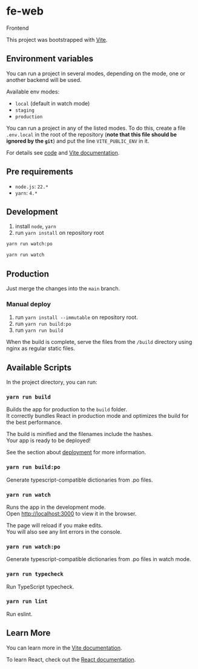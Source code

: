 # fe-web

Frontend

This project was bootstrapped with [Vite](https://vite.dev/).

## Environment variables

You can run a project in several modes, depending on the mode, one or another backend will be used.

Available env modes:

- `local` (default in watch mode)
- `staging`
- `production`

You can run a project in any of the listed modes. To do this, create a file `.env.local` in the root of the repository (**note that this file should be ignored by the `git`**) and put the line `VITE_PUBLIC_ENV` in it.

For details see [code](src/constants/env.ts) and [Vite documentation](https://vite.dev/guide/env-and-mode.html).

## Pre requirements

- `node.js`: `22.*`
- `yarn`: `4.*`

## Development

1. install `node`, `yarn`
2. run `yarn install` on repository root

```sh
yarn run watch:po
```

```sh
yarn run watch
```

## Production

Just merge the changes into the `main` branch.

### Manual deploy

1. run `yarn install --immutable` on repository root.
2. run `yarn run build:po`
3. run `yarn run build`

When the build is complete, serve the files from the `/build` directory using nginx as regular static files.

## Available Scripts

In the project directory, you can run:

### `yarn run build`

Builds the app for production to the `build` folder.\
It correctly bundles React in production mode and optimizes the build for the best performance.

The build is minified and the filenames include the hashes.\
Your app is ready to be deployed!

See the section about [deployment](https://vite.dev/guide/static-deploy.html) for more information.

### `yarn run build:po`

Generate typescript-compatible dictionaries from .po files.

### `yarn run watch`

Runs the app in the development mode.\
Open [http://localhost:3000](http://localhost:3000) to view it in the browser.

The page will reload if you make edits.\
You will also see any lint errors in the console.

### `yarn run watch:po`

Generate typescript-compatible dictionaries from .po files in watch mode.

### `yarn run typecheck`

Run TypeScript typecheck.

### `yarn run lint`

Run eslint.

## Learn More

You can learn more in the [Vite documentation](https://vite.dev/guide/).

To learn React, check out the [React documentation](https://react.dev/).
